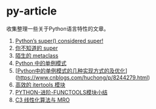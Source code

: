 # py-article

收集整理一些关于Python语言特性的文章。

1. [Python’s super() considered super!](https://rhettinger.wordpress.com/2011/05/26/super-considered-super/)
2. [你不知道的 super](http://funhacks.net/2016/11/09/super/)
3. [陌生的 metaclass](http://funhacks.net/2016/11/12/metaclass/)
4. [Python 中的单例模式](http://funhacks.net/2017/01/17/singleton/)
5. [[Python中的单例模式的几种实现方式的及优化](https://www.cnblogs.com/huchong/p/8244279.html)](https://www.cnblogs.com/huchong/p/8244279.html)
6. [高效的 itertools 模块](http://funhacks.net/2017/02/13/itertools/)
7. [PYTHON-进阶-FUNCTOOLS模块小结](http://www.wklken.me/posts/2013/08/18/python-extra-functools.html)
8. [C3 线性化算法与 MRO](http://kaiyuan.me/2016/04/27/C3_linearization/)

